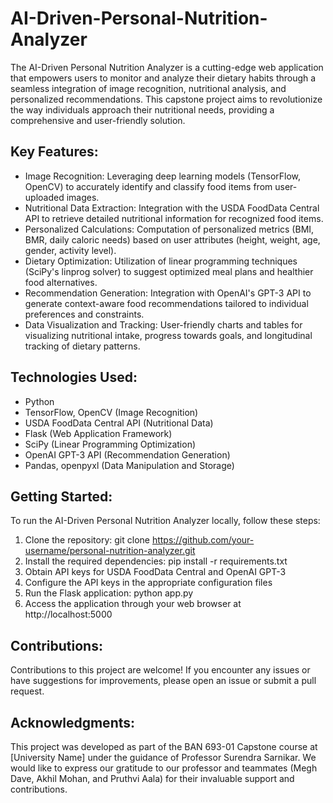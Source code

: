 # AI-Driven-Personal-Nutrition-Analyzer

The AI-Driven Personal Nutrition Analyzer is a cutting-edge web application that empowers users to monitor and analyze their dietary habits through a seamless integration of image recognition, nutritional analysis, and personalized recommendations. This capstone project aims to revolutionize the way individuals approach their nutritional needs, providing a comprehensive and user-friendly solution.

## Key Features:

- Image Recognition: Leveraging deep learning models (TensorFlow, OpenCV) to accurately identify and classify food items from user-uploaded images.
- Nutritional Data Extraction: Integration with the USDA FoodData Central API to retrieve detailed nutritional information for recognized food items.
- Personalized Calculations: Computation of personalized metrics (BMI, BMR, daily caloric needs) based on user attributes (height, weight, age, gender, activity level).
- Dietary Optimization: Utilization of linear programming techniques (SciPy's linprog solver) to suggest optimized meal plans and healthier food alternatives.
- Recommendation Generation: Integration with OpenAI's GPT-3 API to generate context-aware food recommendations tailored to individual preferences and constraints.
- Data Visualization and Tracking: User-friendly charts and tables for visualizing nutritional intake, progress towards goals, and longitudinal tracking of dietary patterns.

## Technologies Used:

- Python
- TensorFlow, OpenCV (Image Recognition)
- USDA FoodData Central API (Nutritional Data)
- Flask (Web Application Framework)
- SciPy (Linear Programming Optimization)
- OpenAI GPT-3 API (Recommendation Generation)
- Pandas, openpyxl (Data Manipulation and Storage)

## Getting Started:
To run the AI-Driven Personal Nutrition Analyzer locally, follow these steps:

1. Clone the repository: git clone https://github.com/your-username/personal-nutrition-analyzer.git
2. Install the required dependencies: pip install -r requirements.txt
3. Obtain API keys for USDA FoodData Central and OpenAI GPT-3
4. Configure the API keys in the appropriate configuration files
5. Run the Flask application: python app.py
6. Access the application through your web browser at http://localhost:5000

## Contributions:
Contributions to this project are welcome! If you encounter any issues or have suggestions for improvements, please open an issue or submit a pull request.

## Acknowledgments:
This project was developed as part of the BAN 693-01 Capstone course at [University Name] under the guidance of Professor Surendra Sarnikar. We would like to express our gratitude to our professor and teammates (Megh Dave, Akhil Mohan, and Pruthvi Aala) for their invaluable support and contributions.
